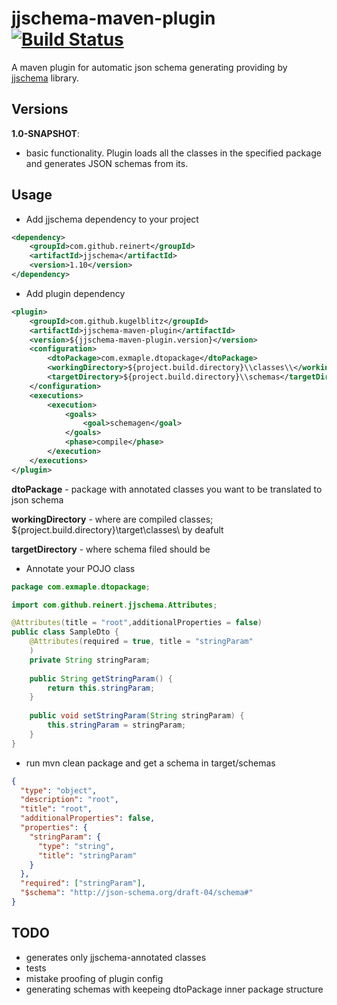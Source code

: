 jjschema-maven-plugin [![Build Status](https://travis-ci.org/KirillLogin/jjschema-maven-plugin.svg?branch=develop)](https://travis-ci.org/KirillLogin/jjschema-maven-plugin)
===============

A maven plugin for automatic json schema generating 
providing by [jjschema](https://github.com/reinert/JJSchema) library.

Versions
----------------
**1.0-SNAPSHOT**:
- basic functionality. Plugin loads all the classes in the specified package and generates JSON schemas from its.


Usage
----------------
- Add jjschema dependency to your project
```xml
<dependency>
    <groupId>com.github.reinert</groupId>
    <artifactId>jjschema</artifactId>
    <version>1.10</version>
</dependency>
```


- Add plugin dependency
```xml
<plugin>
    <groupId>com.github.kugelblitz</groupId>
    <artifactId>jjschema-maven-plugin</artifactId>
    <version>${jjschema-maven-plugin.version}</version>
    <configuration>
        <dtoPackage>com.exmaple.dtopackage</dtoPackage>
        <workingDirectory>${project.build.directory}\\classes\\</workingDirectory>
        <targetDirectory>${project.build.directory}\\schemas</targetDirectory>
    </configuration>
    <executions>
        <execution>
            <goals>
                <goal>schemagen</goal>
            </goals>
            <phase>compile</phase>
        </execution>
    </executions>
</plugin>
```
**dtoPackage** - package with annotated classes you want to be translated to json schema

**workingDirectory** - where are compiled classes; ${project.build.directory}\\target\\classes\\ by deafult

**targetDirectory** - where schema filed should be

- Annotate your POJO class

```java
package com.exmaple.dtopackage;

import com.github.reinert.jjschema.Attributes;

@Attributes(title = "root",additionalProperties = false)
public class SampleDto {
    @Attributes(required = true, title = "stringParam"
    )
    private String stringParam;
    
    public String getStringParam() { 
        return this.stringParam; 
    }
    
    public void setStringParam(String stringParam) {
        this.stringParam = stringParam; 
    }
}
```
- run mvn clean package and get a schema in target/schemas
```json
{
  "type": "object",
  "description": "root",
  "title": "root",
  "additionalProperties": false,
  "properties": {
    "stringParam": {
      "type": "string",
      "title": "stringParam"
    }
  },
  "required": ["stringParam"],
  "$schema": "http://json-schema.org/draft-04/schema#"
}
```

TODO
----------------
- generates only jjschema-annotated classes
- tests
- mistake proofing of plugin config
- generating schemas with keepeing dtoPackage inner package structure